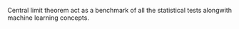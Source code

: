 Central limit theorem act as a benchmark of all the statistical tests alongwith machine learning concepts. 


